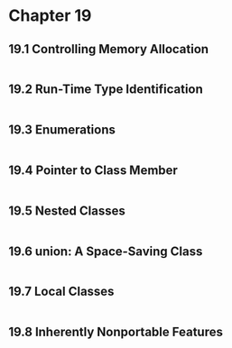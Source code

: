 # Chapter 19

## 19.1 Controlling Memory Allocation

```cpp

```

## 19.2 Run-Time Type Identification

```cpp

```

## 19.3 Enumerations

```cpp

```

## 19.4 Pointer to Class Member

```cpp

```

## 19.5 Nested Classes

```cpp

```

## 19.6 union: A Space-Saving Class

```cpp

```

## 19.7 Local Classes

```cpp

```

## 19.8 Inherently Nonportable Features

```cpp

```
